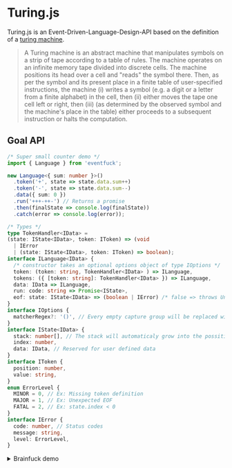 # Turing.js
Turing.js is an Event-Driven-Language-Design-API based on the definition of a  [turing machine](https://en.wikipedia.org/wiki/Turing_machine).

> A Turing machine is an abstract machine that manipulates symbols on a strip of tape according to a table of rules.
> The machine operates on an infinite memory tape divided into discrete cells. The machine positions its head over a cell and "reads"  the symbol there. Then, as per the symbol and its present place in a finite table of user-specified instructions, the machine (i) writes a symbol (e.g. a digit or a letter from a finite alphabet) in the cell, then (ii) either moves the tape one cell left or right, then (iii) (as determined by the observed symbol and the machine's place in the table) either proceeds to a subsequent instruction or halts the computation.

## Goal API

```ts
/* Super small counter demo */
import { Language } from 'eventfuck';

new Language<{ sum: number }>()
  .token('+', state => state.data.sum++)
  .token('-', state => state.data.sum--)
  .data({ sum: 0 })
  .run('+++-++-') // Returns a promise 
  .then(finalState => console.log(finalState))
  .catch(error => console.log(error));
```

```ts
/* Types */
type TokenHandler<IData> = 
(state: IState<IData>, token: IToken) => (void 
  | IError 
  | (state: IState<IData>, token: IToken) => boolean);
interface ILanguage<IData> {
  /* constructor takes an optional options object of type IOptions */
  token: (token: string, TokenHandler<IData> ) => ILanguage,
  tokens: ({ [token: string]: TokenHandler<IData> }) => ILanguage,
  data: IData => ILanguage,
  run: code: string => Promise<IState>,
  eof: state: IState<IData> => (boolean | IError) /* false => throws UnexpectedEOFError */,
}
interface IOptions {
  matcherRegex?: '()', // Every empty capture group will be replaced with the token to match
}
interface IState<IData> {
  stack: number[], // The stack will automaticaly grow into the possitive indecies
  index: number,
  data: IData, // Reserved for user defined data
}
interface IToken {
  position: number,
  value: string,
}
enum ErrorLevel {
  MINOR = 0, // Ex: Missing token definition
  MAJOR = 1, // Ex: Unexpected EOF
  FATAL = 2, // Ex: state.index < 0
}
interface IError {
  code: number, // Status codes
  message: string,
  level: ErrorLevel,
}
```

<details>
<summary>Brainfuck demo</summary>

```ts
/* Demo */
import { Language } from 'eventfuck';
interface MyData {
  in: string[],
  out: string[],
  loops: number[],
}
let myLanguage = new Language<MyData>()
  .tokens({
    '+': (state, token) => state.stack[state.index]++,
    '-': (state, token) => state.stack[state.index]--,
    '>': (state, token) => state.index++,
    '<': (state, token) => state.index--,
    ',': (state, token) => state.stack[state.index] = state.data.in.shift().charCodeAt(0),
    '.': (state, token) => state.data.out.push(String.fromCharCode(state.stack[state.index])),
    '[': (state, token) => {
      if (state.stack[state.index] === 0) {
        let i = 1;
        return (state, token) => {
          // If you return a function, it will be called instead of any token function for every token untill you return true.
          if (token.value === '[') { i++; }
          if (token.value === ']') { i--; }
          return i === 0;
        };
      } else {
        state.data.loops.push(token.position)
      }
    },
    ']': (state, token) => state.position = state.data.loops.pop(),
    '*': (state, token) => {
      // * is not a wildcard
      return {
        code: 1337,
        message: 'If you return an error, it will be thrown',
        level: ErrorLevel.MINOR,
      };
    },
  }).eof(state => state.data.loops.length === 0 /* Fails if we have opned more loops than we close */);

let code = '+++[->,.+++.<]';
let programPromise = myLanguage.data({
  in: 'ABC'.split(''),
  out: [],
  loops: [],
}).run(code);

programPromise
  .then(finalState => console.log(finalState.data.out.join('')) /* ADBECF */)
  .catch(error => console.log(error));
```
</details>
